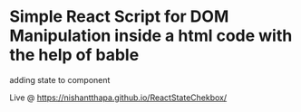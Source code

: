 # Simple React Script for DOM Manipulation inside a html code with the help of bable 

adding state to component

Live @ https://nishantthapa.github.io/ReactStateChekbox/

